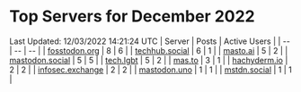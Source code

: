 # Top Servers for December 2022
Last Updated: 12/03/2022 14:21:24 UTC
| Server | Posts | Active Users |
| -- | -- | -- |
| [fosstodon.org](https://fosstodon.org/tags/PowerShell) | 8 | 6 |
| [techhub.social](https://techhub.social/tags/PowerShell) | 6 | 1 |
| [masto.ai](https://masto.ai/tags/PowerShell) | 5 | 2 |
| [mastodon.social](https://mastodon.social/tags/PowerShell) | 5 | 5 |
| [tech.lgbt](https://tech.lgbt/tags/PowerShell) | 5 | 2 |
| [mas.to](https://mas.to/tags/PowerShell) | 3 | 1 |
| [hachyderm.io](https://hachyderm.io/tags/PowerShell) | 2 | 2 |
| [infosec.exchange](https://infosec.exchange/tags/PowerShell) | 2 | 2 |
| [mastodon.uno](https://mastodon.uno/tags/PowerShell) | 1 | 1 |
| [mstdn.social](https://mstdn.social/tags/PowerShell) | 1 | 1 |
